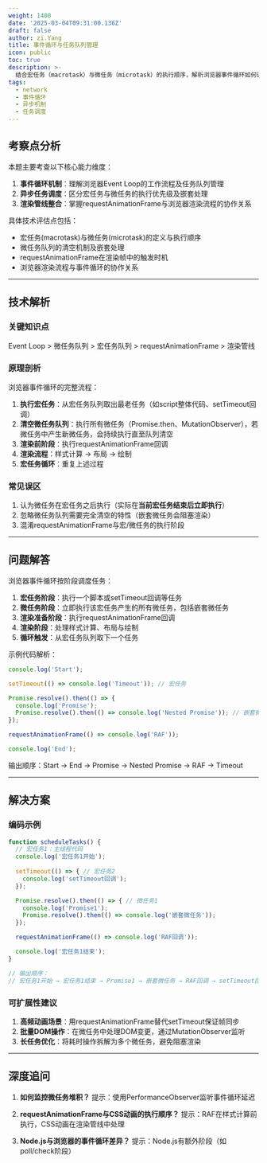 ```yaml
---
weight: 1400
date: '2025-03-04T09:31:00.136Z'
draft: false
author: zi.Yang
title: 事件循环与任务队列管理
icon: public
toc: true
description: >-
  结合宏任务（macrotask）与微任务（microtask）的执行顺序，解析浏览器事件循环如何调度setTimeout、Promise、MutationObserver等异步任务。说明渲染帧（requestAnimationFrame）与事件循环的协作关系。
tags:
  - network
  - 事件循环
  - 异步机制
  - 任务调度
---
```


## 考察点分析

本题主要考查以下核心能力维度：

1. **事件循环机制**：理解浏览器Event Loop的工作流程及任务队列管理
2. **异步任务调度**：区分宏任务与微任务的执行优先级及嵌套处理
3. **渲染管线整合**：掌握requestAnimationFrame与浏览器渲染流程的协作关系

具体技术评估点包括：

- 宏任务(macrotask)与微任务(microtask)的定义与执行顺序
- 微任务队列的清空机制及嵌套处理
- requestAnimationFrame在渲染帧中的触发时机
- 浏览器渲染流程与事件循环的协作关系

---

## 技术解析

### 关键知识点

Event Loop > 微任务队列 > 宏任务队列 > requestAnimationFrame > 渲染管线

### 原理剖析

浏览器事件循环的完整流程：

1. **执行宏任务**：从宏任务队列取出最老任务（如script整体代码、setTimeout回调）
2. **清空微任务队列**：执行所有微任务（Promise.then、MutationObserver），若微任务中产生新微任务，会持续执行直至队列清空
3. **渲染前阶段**：执行requestAnimationFrame回调
4. **渲染流程**：样式计算 → 布局 → 绘制
5. **宏任务循环**：重复上述过程

### 常见误区

1. 认为微任务在宏任务之后执行（实际在**当前宏任务结束后立即执行**）
2. 忽略微任务队列需要完全清空的特性（嵌套微任务会阻塞渲染）
3. 混淆requestAnimationFrame与宏/微任务的执行阶段

---

## 问题解答

浏览器事件循环按阶段调度任务：

1. **宏任务阶段**：执行一个脚本或setTimeout回调等任务
2. **微任务阶段**：立即执行该宏任务产生的所有微任务，包括嵌套微任务
3. **渲染准备阶段**：执行requestAnimationFrame回调
4. **渲染阶段**：处理样式计算、布局与绘制
5. **循环触发**：从宏任务队列取下一个任务

示例代码解析：

```javascript
console.log('Start');

setTimeout(() => console.log('Timeout')); // 宏任务

Promise.resolve().then(() => {
  console.log('Promise');
  Promise.resolve().then(() => console.log('Nested Promise')); // 嵌套微任务
});

requestAnimationFrame(() => console.log('RAF'));

console.log('End');
```

输出顺序：Start → End → Promise → Nested Promise → RAF → Timeout

---

## 解决方案

### 编码示例

```javascript
function scheduleTasks() {
  // 宏任务1：主线程代码
  console.log('宏任务1开始');
  
  setTimeout(() => { // 宏任务2
    console.log('setTimeout回调');
  });

  Promise.resolve().then(() => { // 微任务1
    console.log('Promise1');
    Promise.resolve().then(() => console.log('嵌套微任务')); 
  });

  requestAnimationFrame(() => console.log('RAF回调')); 

  console.log('宏任务1结束');
}

// 输出顺序：
// 宏任务1开始 → 宏任务1结束 → Promise1 → 嵌套微任务 → RAF回调 → setTimeout回调
```

### 可扩展性建议

1. **高频动画场景**：用requestAnimationFrame替代setTimeout保证帧同步
2. **批量DOM操作**：在微任务中处理DOM变更，通过MutationObserver监听
3. **长任务优化**：将耗时操作拆解为多个微任务，避免阻塞渲染

---

## 深度追问

1. **如何监控微任务堆积？**
   提示：使用PerformanceObserver监听事件循环延迟

2. **requestAnimationFrame与CSS动画的执行顺序？**
   提示：RAF在样式计算前执行，CSS动画在渲染管线中处理

3. **Node.js与浏览器的事件循环差异？**
   提示：Node.js有额外阶段（如poll/check阶段）

